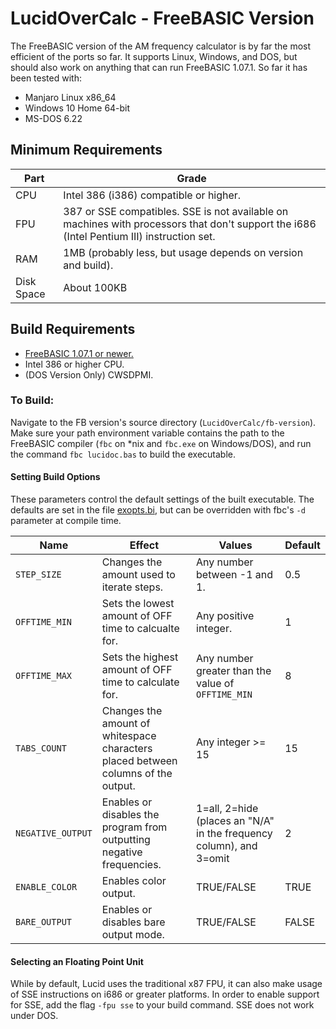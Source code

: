 # LucidOverCalc - FreeBASIC Version

The FreeBASIC version of the AM frequency calculator is by far the most efficient of the ports so far.
It supports Linux, Windows, and DOS,
but should also work on anything that can run FreeBASIC 1.07.1.
So far it has been tested with:
* Manjaro Linux x86_64
* Windows 10 Home 64-bit
* MS-DOS 6.22

## Minimum Requirements

Part | Grade
---- | -----
CPU | Intel 386 (i386) compatible or higher.
FPU | 387 or SSE compatibles. SSE is not available on machines with processors that don't support the i686 (Intel Pentium III) instruction set.
RAM | 1MB (probably less, but usage depends on version and build).
Disk Space | About 100KB

## Build Requirements

* [FreeBASIC 1.07.1 or newer.](https://www.freebasic.net/)
* Intel 386 or higher CPU.
* (DOS Version Only) CWSDPMI.

### To Build:

Navigate to the FB version's source directory (`LucidOverCalc/fb-version`).
Make sure your path environment variable contains the path to the FreeBASIC compiler
(`fbc` on \*nix and `fbc.exe` on Windows/DOS),
and run the command `fbc lucidoc.bas` to build the executable.

#### Setting Build Options

These parameters control the default settings of the built executable.
The defaults are set in the file [exopts.bi](/fb-version/inc/exopts.bi),
but can be overridden with fbc's `-d` parameter at compile time.

Name | Effect | Values | Default
---- | ----- | ------ | -------
`STEP_SIZE` | Changes the amount used to iterate steps. | Any number between -1 and 1. | 0.5
`OFFTIME_MIN` | Sets the lowest amount of OFF time to calcualte for. | Any positive integer. | 1
`OFFTIME_MAX` | Sets the highest amount of OFF time to calculate for. | Any number greater than the value of `OFFTIME_MIN` | 8
`TABS_COUNT` | Changes the amount of whitespace characters placed between columns of the output. | Any integer >= 15 | 15
`NEGATIVE_OUTPUT` | Enables or disables the program from outputting negative frequencies. | 1=all, 2=hide (places an "N/A" in the frequency column), and 3=omit | 2
`ENABLE_COLOR` | Enables color output. | TRUE/FALSE | TRUE
`BARE_OUTPUT` | Enables or disables bare output mode. | TRUE/FALSE | FALSE

#### Selecting an Floating Point Unit

While by default, Lucid uses the traditional x87 FPU,
it can also make usage of SSE instructions on i686 or greater platforms.
In order to enable support for SSE, add the flag `-fpu sse` to your build command.
SSE does not work under DOS.
